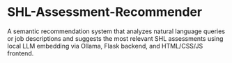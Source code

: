 # SHL-Assessment-Recommender
A semantic recommendation system that analyzes natural language queries or job descriptions and suggests the most relevant SHL assessments using local LLM embedding via Ollama, Flask backend, and HTML/CSS/JS frontend.
